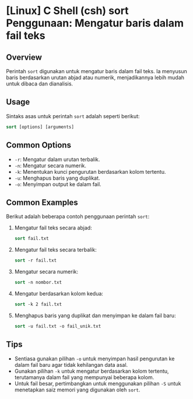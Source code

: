 # [Linux] C Shell (csh) sort Penggunaan: Mengatur baris dalam fail teks

## Overview
Perintah `sort` digunakan untuk mengatur baris dalam fail teks. Ia menyusun baris berdasarkan urutan abjad atau numerik, menjadikannya lebih mudah untuk dibaca dan dianalisis.

## Usage
Sintaks asas untuk perintah `sort` adalah seperti berikut:

```csh
sort [options] [arguments]
```

## Common Options
- `-r`: Mengatur dalam urutan terbalik.
- `-n`: Mengatur secara numerik.
- `-k`: Menentukan kunci pengurutan berdasarkan kolom tertentu.
- `-u`: Menghapus baris yang duplikat.
- `-o`: Menyimpan output ke dalam fail.

## Common Examples
Berikut adalah beberapa contoh penggunaan perintah `sort`:

1. Mengatur fail teks secara abjad:
   ```csh
   sort fail.txt
   ```

2. Mengatur fail teks secara terbalik:
   ```csh
   sort -r fail.txt
   ```

3. Mengatur secara numerik:
   ```csh
   sort -n nombor.txt
   ```

4. Mengatur berdasarkan kolom kedua:
   ```csh
   sort -k 2 fail.txt
   ```

5. Menghapus baris yang duplikat dan menyimpan ke dalam fail baru:
   ```csh
   sort -u fail.txt -o fail_unik.txt
   ```

## Tips
- Sentiasa gunakan pilihan `-o` untuk menyimpan hasil pengurutan ke dalam fail baru agar tidak kehilangan data asal.
- Gunakan pilihan `-k` untuk mengatur berdasarkan kolom tertentu, terutamanya dalam fail yang mempunyai beberapa kolom.
- Untuk fail besar, pertimbangkan untuk menggunakan pilihan `-S` untuk menetapkan saiz memori yang digunakan oleh `sort`.